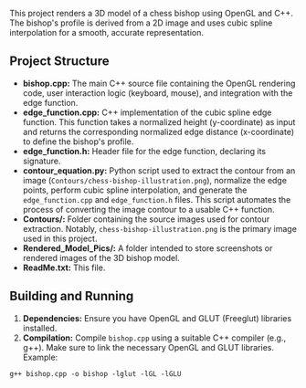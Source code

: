 This project renders a 3D model of a chess bishop using OpenGL and C++.  The bishop's profile is derived from a 2D image and uses cubic spline interpolation for a smooth, accurate representation.

## Project Structure

* **bishop.cpp:**  The main C++ source file containing the OpenGL rendering code, user interaction logic (keyboard, mouse), and integration with the edge function.
* **edge_function.cpp:** C++ implementation of the cubic spline edge function.  This function takes a normalized height (y-coordinate) as input and returns the corresponding normalized edge distance (x-coordinate) to define the bishop's profile.
* **edge_function.h:** Header file for the edge function, declaring its signature.
* **contour_equation.py:** Python script used to extract the contour from an image (`Contours/chess-bishop-illustration.png`), normalize the edge points, perform cubic spline interpolation, and generate the `edge_function.cpp` and `edge_function.h` files. This script automates the process of converting the image contour to a usable C++ function.
* **Contours/:** Folder containing the source images used for contour extraction. Notably, `chess-bishop-illustration.png` is the primary image used in this project.
* **Rendered_Model_Pics/:**  A folder intended to store screenshots or rendered images of the 3D bishop model.
* **ReadMe.txt:** This file.

## Building and Running

1. **Dependencies:** Ensure you have OpenGL and GLUT (Freeglut) libraries installed.
2. **Compilation:** Compile `bishop.cpp` using a suitable C++ compiler (e.g., g++). Make sure to link the necessary OpenGL and GLUT libraries. Example:
```shell
g++ bishop.cpp -o bishop -lglut -lGL -lGLU
```
